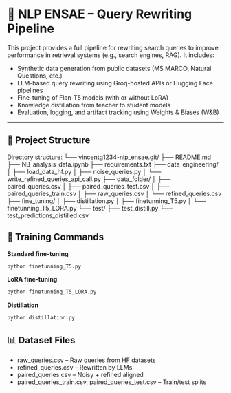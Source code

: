 # 🧠 NLP ENSAE – Query Rewriting Pipeline

This project provides a full pipeline for rewriting search queries to improve performance in retrieval systems (e.g., search engines, RAG). It includes:

- Synthetic data generation from public datasets (MS MARCO, Natural Questions, etc.)
- LLM-based query rewriting using Groq-hosted APIs or Hugging Face pipelines
- Fine-tuning of Flan-T5 models (with or without LoRA)
- Knowledge distillation from teacher to student models
- Evaluation, logging, and artifact tracking using Weights & Biases (W&B)

---

## 📁 Project Structure

Directory structure:
└── vincentg1234-nlp_ensae.git/
    ├── README.md
    ├── NB_analysis_data.ipynb
    ├── requirements.txt
    ├── data_engineering/
    │   ├── load_data_hf.py
    │   ├── noise_queries.py
    │   └── write_refined_queries_api_call.py
    ├── data_folder/
    │   ├── paired_queries.csv
    │   ├── paired_queries_test.csv
    │   ├── paired_queries_train.csv
    │   ├── raw_queries.csv
    │   └── refined_queries.csv
    ├── fine_tuning/
    │   ├── distillation.py
    │   ├── finetunning_T5.py
    │   └── finetunning_T5_LORA.py
    └── test/
        ├── test_distill.py
        └── test_predictions_distilled.csv



## 🚀 Training Commands

**Standard fine-tuning**

```bash
python finetunning_T5.py
```


**LoRA fine-tuning**
```bash
python finetunning_T5_LORA.py
```

**Distillation**
```bash
python distillation.py
```


## 📊 Dataset Files

- raw_queries.csv – Raw queries from HF datasets
- refined_queries.csv – Rewritten by LLMs
- paired_queries.csv – Noisy + refined aligned
- paired_queries_train.csv, paired_queries_test.csv – Train/test splits
